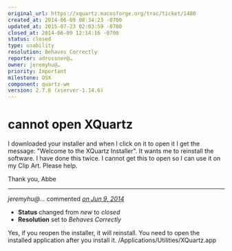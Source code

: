 ```yaml
---
original_url: https://xquartz.macosforge.org/trac/ticket/1480
created_at: 2014-06-09 08:34:23 -0700
updated_at: 2015-07-23 02:03:59 -0700
closed_at: 2014-06-09 12:14:16 -0700
status: closed
type: usability
resolution: Behaves Correctly
reporter: adrossner@…
owner: jeremyhu@…
priority: Important
milestone: OSX
component: quartz-wm
version: 2.7.6 (xserver-1.14.6)
---
```


cannot open XQuartz
===================


I downloaded your installer and when I click on it to open it I get the message: "Welcome to the XQuartz Installer". It wants me to reinstall the software. I have done this twice. I cannot get this to open so I can use it on my Clip Art. Please help.

Thank you,
Abbe



---

*jeremyhu@…* commented *[on Jun 9, 2014](https://xquartz.macosforge.org/trac/ticket/1480#comment:1 "June 9, 2014 at 12:14 PM PDT")*

-   **Status** changed from *new* to *closed*
-   **Resolution** set to *Behaves Correctly*

Yes, if you reopen the installer, it will reinstall. You need to open the installed application after you install it. /Applications/Utilities/XQuartz.app



